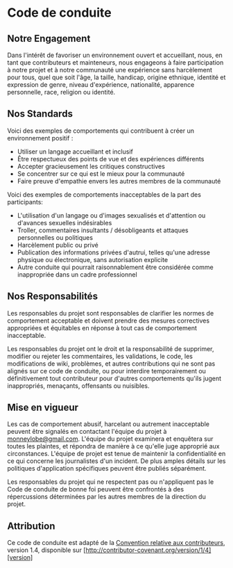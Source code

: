 # Code de conduite

## Notre Engagement

Dans l'intérêt de favoriser un environnement ouvert et accueillant, nous, en tant que contributeurs et mainteneurs, nous engageons à faire
participation à notre projet et à notre communauté une expérience sans harcèlement pour tous, quel que soit l'âge, la taille,
handicap, origine ethnique, identité et expression de genre, niveau d'expérience, nationalité, apparence personnelle, race,
religion ou identité.

## Nos Standards

Voici des exemples de comportements qui contribuent à créer un environnement positif :

* Utiliser un langage accueillant et inclusif
* Être respectueux des points de vue et des expériences différents
* Accepter gracieusement les critiques constructives
* Se concentrer sur ce qui est le mieux pour la communauté
* Faire preuve d'empathie envers les autres membres de la communauté

Voici des exemples de comportements inacceptables de la part des participants:

* L'utilisation d'un langage ou d'images sexualisés et d'attention ou d'avances sexuelles indésirables
* Troller, commentaires insultants / désobligeants et attaques personnelles ou politiques
* Harcèlement public ou privé
* Publication des informations privées d'autrui, telles qu'une adresse physique ou électronique, sans autorisation explicite
* Autre conduite qui pourrait raisonnablement être considérée comme inappropriée dans un cadre professionnel

## Nos Responsabilités

Les responsables du projet sont responsables de clarifier les normes de comportement acceptable et doivent prendre
des mesures correctives appropriées et équitables en réponse à tout cas de comportement inacceptable.

Les responsables du projet ont le droit et la responsabilité de supprimer, modifier ou rejeter les commentaires, les validations, le code, les modifications de wiki,
problèmes, et autres contributions qui ne sont pas alignés sur ce code de conduite, ou pour interdire temporairement ou définitivement tout
contributeur pour d'autres comportements qu'ils jugent inappropriés, menaçants, offensants ou nuisibles.

## Mise en vigueur

Les cas de comportement abusif, harcelant ou autrement inacceptable peuvent être signalés en contactant l'équipe du projet à
monneylobe@gmail.com. L'équipe du projet examinera et enquêtera sur toutes les plaintes, et répondra de manière à ce qu'elle
juge approprié aux circonstances. L'équipe de projet est tenue de maintenir la confidentialité en ce qui concerne les
journalistes d'un incident. De plus amples détails sur les politiques d'application spécifiques peuvent être publiés séparément.

Les responsables du projet qui ne respectent pas ou n'appliquent pas le Code de conduite de bonne foi peuvent être confrontés à 
des répercussions déterminées par les autres membres de la direction du projet.

## Attribution

Ce code de conduite est adapté de la [Convention relative aux contributeurs][homepage], version 1.4, disponible sur
[http://contributor-covenant.org/version/1/4][version]

[homepage]: http://contributor-covenant.org
[version]: http://contributor-covenant.org/version/1/4/
